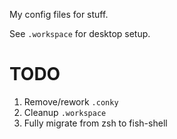My config files for stuff.

See `.workspace` for desktop setup.

# TODO

1. Remove/rework `.conky`
2. Cleanup `.workspace`
3. Fully migrate from zsh to fish-shell
